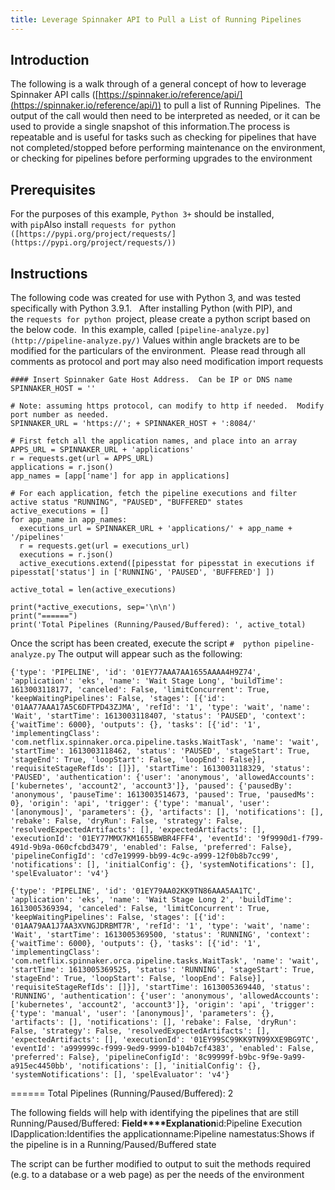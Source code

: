 ```yaml
---
title: Leverage Spinnaker API to Pull a List of Running Pipelines
---
```


## Introduction
The following is a walk through of a general concept of how to leverage Spinnaker API calls ([https://spinnaker.io/reference/api/](https://spinnaker.io/reference/api/)) to pull a list of Running Pipelines.  The output of the call would then need to be interpreted as needed, or it can be used to provide a single snapshot of this information.The process is repeatable and is useful for tasks such as checking for pipelines that have not completed/stopped before performing maintenance on the environment, or checking for pipelines before performing upgrades to the environment

## Prerequisites
For the purposes of this example, ```Python 3+``` should be installed, with ```pip```Also install ```requests for python ([https://pypi.org/project/requests/](https://pypi.org/project/requests/))```

## Instructions
The following code was created for use with Python 3, and was tested specifically with Python 3.9.1.  
After installing Python (with PIP), and the ```requests for python ```project, please create a python script based on the below code.  In this example, called ```[pipeline-analyze.py](http://pipeline-analyze.py/)``` Values within angle brackets are to be modified for the particulars of the environment.  Please read through all comments as protocol and port may also need modification
import requests
```
#### Insert Spinnaker Gate Host Address.  Can be IP or DNS name
SPINNAKER_HOST = ''

# Note: assuming https protocol, can modify to http if needed.  Modify port number as needed. 
SPINNAKER_URL = 'https://'; + SPINNAKER_HOST + ':8084/'

# First fetch all the application names, and place into an array
APPS_URL = SPINNAKER_URL + 'applications'
r = requests.get(url = APPS_URL)
applications = r.json()
app_names = [app['name'] for app in applications]

# For each application, fetch the pipeline executions and filter active status "RUNNING", "PAUSED", "BUFFERED" states    
active_executions = []
for app_name in app_names:
  executions_url = SPINNAKER_URL + 'applications/' + app_name + '/pipelines'
  r = requests.get(url = executions_url)
  executions = r.json()
  active_executions.extend([pipesstat for pipesstat in executions if pipesstat['status'] in ['RUNNING', 'PAUSED', 'BUFFERED'] ])

active_total = len(active_executions)

print(*active_executions, sep='\n\n')
print("======")
print('Total Pipelines (Running/Paused/Buffered): ', active_total)​
```
Once the script has been created, execute the script
```#  python pipeline-analyze.py​```
The output will appear such as the following:
```
{'type': 'PIPELINE', 'id': '01EY77AAA7AA1655AAAA4H9Z74', 'application': 'eks', 'name': 'Wait Stage Long', 'buildTime': 1613003118177, 'canceled': False, 'limitConcurrent': True, 'keepWaitingPipelines': False, 'stages': [{'id': '01AA77AAA17A5C6DFTPD43ZJMA', 'refId': '1', 'type': 'wait', 'name': 'Wait', 'startTime': 1613003118407, 'status': 'PAUSED', 'context': {'waitTime': 6000}, 'outputs': {}, 'tasks': [{'id': '1', 'implementingClass': 'com.netflix.spinnaker.orca.pipeline.tasks.WaitTask', 'name': 'wait', 'startTime': 1613003118462, 'status': 'PAUSED', 'stageStart': True, 'stageEnd': True, 'loopStart': False, 'loopEnd': False}], 'requisiteStageRefIds': []}], 'startTime': 1613003118329, 'status': 'PAUSED', 'authentication': {'user': 'anonymous', 'allowedAccounts': ['kubernetes', 'account2', 'account3']}, 'paused': {'pausedBy': 'anonymous', 'pauseTime': 1613003514673, 'paused': True, 'pausedMs': 0}, 'origin': 'api', 'trigger': {'type': 'manual', 'user': '[anonymous]', 'parameters': {}, 'artifacts': [], 'notifications': [], 'rebake': False, 'dryRun': False, 'strategy': False, 'resolvedExpectedArtifacts': [], 'expectedArtifacts': [], 'executionId': '01EY77MMX7KM1655BWBR4FFF4', 'eventId': '9f9990d1-f799-491d-9b9a-060cfcbd3479', 'enabled': False, 'preferred': False}, 'pipelineConfigId': 'cd7e19999-bb99-4c9c-a999-12f0b8b7cc99', 'notifications': [], 'initialConfig': {}, 'systemNotifications': [], 'spelEvaluator': 'v4'}
```
```
{'type': 'PIPELINE', 'id': '01EY79AA02KK9TN86AAA5AA1TC', 'application': 'eks', 'name': 'Wait Stage Long 2', 'buildTime': 1613005369394, 'canceled': False, 'limitConcurrent': True, 'keepWaitingPipelines': False, 'stages': [{'id': '01AA79AA1J7AA3XVNGJDRBMT7R', 'refId': '1', 'type': 'wait', 'name': 'Wait', 'startTime': 1613005369500, 'status': 'RUNNING', 'context': {'waitTime': 6000}, 'outputs': {}, 'tasks': [{'id': '1', 'implementingClass': 'com.netflix.spinnaker.orca.pipeline.tasks.WaitTask', 'name': 'wait', 'startTime': 1613005369525, 'status': 'RUNNING', 'stageStart': True, 'stageEnd': True, 'loopStart': False, 'loopEnd': False}], 'requisiteStageRefIds': []}], 'startTime': 1613005369440, 'status': 'RUNNING', 'authentication': {'user': 'anonymous', 'allowedAccounts': ['kubernetes', 'account2', 'account3']}, 'origin': 'api', 'trigger': {'type': 'manual', 'user': '[anonymous]', 'parameters': {}, 'artifacts': [], 'notifications': [], 'rebake': False, 'dryRun': False, 'strategy': False, 'resolvedExpectedArtifacts': [], 'expectedArtifacts': [], 'executionId': '01EY99SC99KK9TN99XXE9BG9TC', 'eventId': 'a999999c-f999-9ed9-9999-b104b7cf4383', 'enabled': False, 'preferred': False}, 'pipelineConfigId': '8c99999f-b9bc-9f9e-9a99-a915ec4450bb', 'notifications': [], 'initialConfig': {}, 'systemNotifications': [], 'spelEvaluator': 'v4'}
```
======
Total Pipelines (Running/Paused/Buffered):  2​

The following fields will help with identifying the pipelines that are still Running/Paused/Buffered:
**Field****Explanation**id:Pipeline Execution IDapplication:Identifies the applicationname:Pipeline namestatus:Shows if the pipeline is in a Running/Paused/Buffered state

The script can be further modified to output to suit the methods required (e.g. to a database or a web page) as per the needs of the environment


